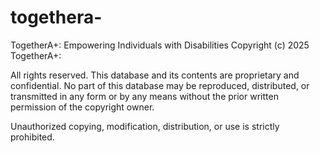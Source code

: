 # togethera-
TogetherA+: Empowering Individuals with Disabilities
Copyright (c) 2025 TogetherA+:

All rights reserved. This database and its contents are proprietary and confidential. 
No part of this database may be reproduced, distributed, or transmitted in any form 
or by any means without the prior written permission of the copyright owner.

Unauthorized copying, modification, distribution, or use is strictly prohibited.
